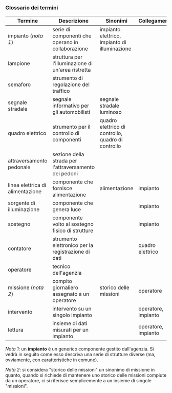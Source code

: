 ### Glossario dei termini

| Termine                          | Descrizione                                           | Sinonimi                                           | Collegamenti        |
|-                                 | -                                                     | -                                                  | -                   |
| impianto (*nota 1*)              | serie di componenti che operano in collaborazione     | impianto elettrico, impianto di illuminazione      |                     |
| lampione                         | struttura per l'illuminazione di un'area ristretta    |                                                    |                     |
| semaforo                         | strumento di regolazione del traffico                 |                                                    |                     |
| segnale stradale                 | segnale informativo per gli automobilisti             | segnale stradale luminoso                          |                     |
| quadro elettrico                 | strumento per il controllo di componenti              | quadro elettrico di controllo, quadro di controllo |                     |
| attraversamento pedonale         | sezione della strada per l'attraversamento dei pedoni |                                                    |                     |
| linea elettrica di alimentazione | componente che fornisce alimentazione                 | alimentazione                                      | impianto            |
| sorgente di illuminazione        | componente che genera luce                            |                                                    | impianto            |
| sostegno                         | componente volto al sostegno fisico di strutture      |                                                    | impianto            |
| contatore                        | strumento elettronico per la registrazione di dati    |                                                    | quadro elettrico    |
| operatore                        | tecnico dell'agenzia                                  |                                                    |                     |
| missione (*nota 2*)              | compito giornaliero assegnato a un operatore          | storico delle missioni                             | operatore           |
| intervento                       | intervento su un singolo impianto                     |                                                    | operatore, impianto |
| lettura                          | insieme di dati misurati per un impianto              |                                                    | operatore, impianto |

*Nota 1*: un **impianto** è un generico componente gestito dall'agenzia. Si
vedrà in seguito come esso descriva una serie di strutture diverse (ma,
ovviamente, con caratteristiche in comune).

*Nota 2*: si considera "storico delle missioni" un sinonimo di missione in
quanto, quando si richiede di mantenere uno storico delle missioni compiute da
un operatore, ci si riferisce semplicemente a un insieme di singole "missioni".
